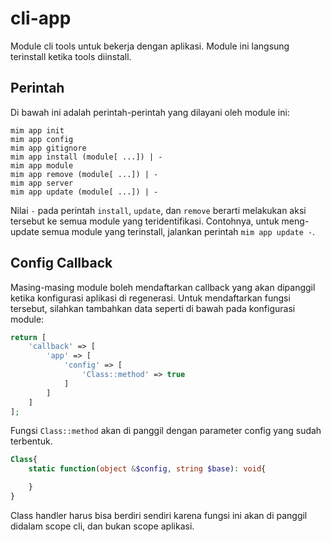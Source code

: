 # cli-app

Module cli tools untuk bekerja dengan aplikasi. Module ini langsung terinstall ketika
tools diinstall.

## Perintah

Di bawah ini adalah perintah-perintah yang dilayani oleh module ini:

```
mim app init
mim app config
mim app gitignore
mim app install (module[ ...]) | -
mim app module
mim app remove (module[ ...]) | -
mim app server
mim app update (module[ ...]) | -
```

Nilai `-` pada perintah `install`, `update`, dan `remove` berarti melakukan aksi
tersebut ke semua module yang teridentifikasi. Contohnya, untuk meng-update semua
module yang terinstall, jalankan perintah `mim app update -`.

## Config Callback

Masing-masing module boleh mendaftarkan callback yang akan dipanggil ketika
konfigurasi aplikasi di regenerasi. Untuk mendaftarkan fungsi tersebut, silahkan
tambahkan data seperti di bawah pada konfigurasi module:

```php
return [
    'callback' => [
        'app' => [
            'config' => [
                'Class::method' => true
            ]
        ]
    ]
];
```
Fungsi `Class::method` akan di panggil dengan parameter config yang sudah terbentuk.

```php
Class{
    static function(object &$config, string $base): void{

    }
}
```

Class handler harus bisa berdiri sendiri karena fungsi ini akan di panggil didalam
scope cli, dan bukan scope aplikasi.